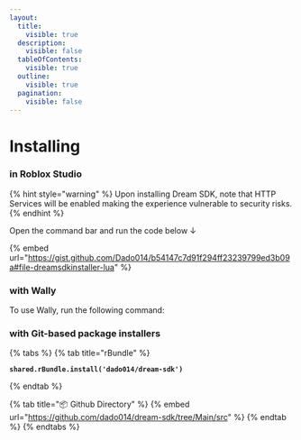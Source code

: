 ```yaml
---
layout:
  title:
    visible: true
  description:
    visible: false
  tableOfContents:
    visible: true
  outline:
    visible: true
  pagination:
    visible: false
---
```


# Installing

### in Roblox Studio

{% hint style="warning" %}
Upon installing Dream SDK, note that HTTP Services will be enabled making the experience vulnerable to security risks.
{% endhint %}

Open the command bar and run the code below ↓

{% embed url="https://gist.github.com/Dado014/b54147c7d91f294ff23239799ed3b09a#file-dreamsdkinstaller-lua" %}

### with Wally

To use Wally, run the following command:



### with Git-based package installers

{% tabs %}
{% tab title="rBundle" %}
<pre class="language-lua"><code class="lang-lua"><strong>shared.rBundle.install('dado014/dream-sdk')
</strong></code></pre>
{% endtab %}

{% tab title="📦 Github Directory" %}
{% embed url="https://github.com/dado014/dream-sdk/tree/Main/src" %}
{% endtab %}
{% endtabs %}



